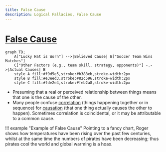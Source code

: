 ```yaml
---
title: False Cause
description: Logical Fallacies, False Cause 
---
```


# [False Cause](https://en.wikipedia.org/wiki/Questionable_cause)

```mermaid
graph TD;
    A["Lucky Hat is Worn"] -->|Believed Cause| B["Soccer Team Wins Matches"]
    C["Other Factors (e.g., team skill, strategy, opponents)"] -.->|Actual Causes| B
    style A fill:#f9d5e5,stroke:#b388eb,stroke-width:2px
    style B fill:#e3eed3,stroke:#82c596,stroke-width:2px
    style C fill:#fde2e4,stroke:#feb2a8,stroke-width:2px
```

- Presuming that a real or perceived relationship between things means that one is the cause of the other.
- Many people confuse [correlation](https://en.wikipedia.org/wiki/Correlation) (things happening together or in sequence) for [causation](https://en.wikipedia.org/wiki/Causation_(law)) (that one thing actually causes the other to happen). Sometimes correlation is coincidental, or it may be attributable to a common cause.

!!! example "Example of False Cause"
    Pointing to a fancy chart, Roger shows how temperatures have been rising over the past few centuries, whilst at the same time the numbers of pirates have been decreasing; thus pirates cool the world and global warming is a hoax.